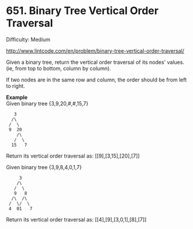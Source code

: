 # 651. Binary Tree Vertical Order Traversal

Difficulty: Medium

http://www.lintcode.com/en/problem/binary-tree-vertical-order-traversal/

Given a binary tree, return the vertical order traversal of its nodes' values. (ie, from top to bottom, column by column).

If two nodes are in the same row and column, the order should be from left to right.

**Example**  
Given binary tree {3,9,20,#,#,15,7}
```
   3
  /\
 /  \
 9  20
    /\
   /  \
  15   7
```
Return its vertical order traversal as:
[[9],[3,15],[20],[7]]

Given binary tree {3,9,8,4,0,1,7}
```
     3
    /\
   /  \
   9   8
  /\  /\
 /  \/  \
 4  01   7
```
Return its vertical order traversal as:
[[4],[9],[3,0,1],[8],[7]]
